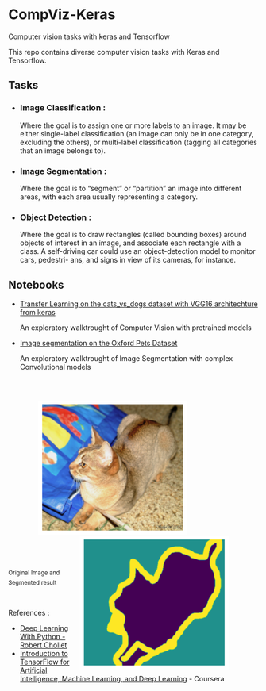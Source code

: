 # CompViz-Keras
Computer vision tasks with keras and Tensorflow


This repo contains diverse computer vision tasks with Keras and Tensorflow.

##  Tasks
 - ### Image Classification :
   Where the goal is to assign one or more labels to an image.
  It may be either single-label classification (an image can only be in one category, excluding the others), or multi-label classification (tagging all categories
  that an image belongs to).
  
  
 - ### Image Segmentation : 
    Where the goal is to “segment” or “partition” an image into
    different areas, with each area usually representing a category.
    
 - ### Object Detection :
     Where the goal is to draw rectangles (called bounding boxes)
   around objects of interest in an image, and associate each rectangle with a class.
   A self-driving car could use an object-detection model to monitor cars, pedestri-
   ans, and signs in view of its cameras, for instance.

## Notebooks

 - [Transfer Learning on the cats_vs_dogs dataset with VGG16 architechture from keras](https://github.com/Overlrd/CompViz-Keras/blob/main/Image-Classification/Transfer_Learning_cats_vs_dogs_VGG16.ipynb)
 
 
   An exploratory walktrought of Computer Vision with pretrained models 
   
 - [Image segmentation on the Oxford Pets Dataset](https://github.com/Overlrd/CompViz-Keras/blob/main/Image-Segmentation/Oxford-Pets-Dataset_image_segmentation.ipynb)
 
 
   An exploratory walktrought of Image Segmentation with complex Convolutional models
   
   
<div style = 'display-items:center; display:felex;  margin:60px ;'>
 <img src='https://github.com/Overlrd/CompViz-Keras/blob/main/Image-Segmentation/cat.png' width = 300px  />
 <img src='https://github.com/Overlrd/CompViz-Keras/blob/main/Image-Segmentation/cat_mask.png' width = 300px  style="float: right;" />

</div>

<sub>Original Image and Segmented result </sub>

<br/>

References : 
 - [Deep Learning With Python - Robert Chollet](https://fr.coursera.org/learn/introduction-tensorflow)
 - [Introduction to TensorFlow for Artificial Intelligence, Machine Learning, and Deep Learning](https://fr.coursera.org/learn/introduction-tensorflow) - Coursera

